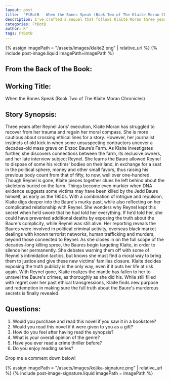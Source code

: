 ```yaml
---
layout: post
title:  "FtBotB - When the Bones Speak (Book Two of The Klaite Moran Chronicles)"
description: I've crafted a sequel that follows Klaite Moran three years after Reynel Joris' execution, as she investigates a mass grave discovered on the Baure family farm. While exploring the connection between Reynel and the Baures' own decades of criminal activity, Klaite grapples with why Reynel kept this secret from her. The story examines her journey toward ethical redemption as she works to expose the truth about over 100 victims, despite threats to her safety. Through this investigation, Klaite finds a way to confront her past choices while pursuing justice through legitimate means.
categories: FtBotB
author: K°
tags: FtBotB
---
```

<div>
{% assign imagePath = "/assets/images/klaite2.png" | relative_url %}
{% include post-image.liquid imagePath=imagePath %}
</div>

## From the Back of the Book:
## Working Title:
When the Bones Speak (Book Two of The Klaite Moran Chronicles)

## Story Synopsis:
Three years after Reynel Joris’ execution, Klaite Moran has struggled to recover from her trauma and regain her moral compass. She is more cautious about crossing ethical lines for a story. However, her journalist instincts of old kick in when some unsuspecting contractors uncover a decades-old mass grave on Enzoc Baure’s Farm. As Klaite investigates further, she discovers connections between the farm, its reclusive owners, and her late interview subject Reynel. She learns the Baure allowed Reynel to dispose of some his victims' bodies on their land, in exchange for a seat in the political sphere, money and other small favors, thus raising his previous body count from that of fifty, to now, well over one-hundred. Though Reynel is gone, Klaite pieces together clues he left behind about the skeletons buried on the farm. Things become even murkier when DNA evidence suggests some victims may have been killed by the Jedd Baure himself, as early as the 1950s. With a combination of intrigue and repulsion, Klaite digs deeper into the Baure's murky past, while also reflecting on her complicated relationship with Reynel. She wonders why Reynel kept this secret when he’d swore that he had told her everything. If he’d told her, she could have prevented additional deaths by exposing the truth about the Baure's complicity, while Reynel was still alive. Her reporting reveals the Baures were involved in political criminal activity, overseas black market dealings with known terrorist networks, human trafficking and murders, beyond those connected to Reynel. As she closes in on the full scope of the decades-long killing spree, the Baures begin targeting Klaite, in order to silence her permanently. She debates warning them off with some of Reynel's intimidation tactics, but knows she must find a moral way to bring them to justice and give these new victims' families closure. Klaite decides exposing the truth publicly is the only way, even if it puts her life at risk again. With Reynel gone, Klaite realizes the mantle has fallen to her to unravel the Baure's crimes, as thoroughly as she did his. While still filled with regret over her past ethical transgressions, Klaite finds new purpose and redemption in making sure the full truth about the Baure's murderous secrets is finally revealed.

## Questions:
1. Would you purchase and read this novel if you saw it in a bookstore?
2. Would you read this novel if it were given to you as a gift?
3. How do you feel after having read the synopsis?
4. What is your overall opinion of the genre?
5. Have you ever read a crime thriller before?
6. Do you enjoy reading series?

Drop me a comment down below!

<!-- signature -->
{% assign imagePath = "/assets/images/kojika-signature.png" | relative_url %}
{% include post-image-signature.liquid imagePath = imagePath %}

